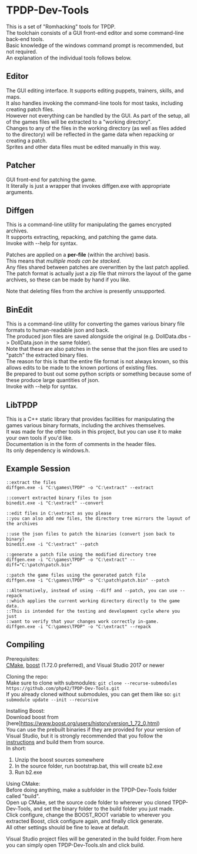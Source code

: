 # TPDP-Dev-Tools
This is a set of "Romhacking" tools for TPDP.  
The toolchain consists of a GUI front-end editor and some command-line back-end tools.  
Basic knowledge of the windows command prompt is recommended, but not required.  
An explanation of the individual tools follows below.

## Editor
The GUI editing interface. It supports editing puppets, trainers, skills, and maps.  
It also handles invoking the command-line tools for most tasks, including creating patch files.  
However not everything can be handled by the GUI. As part of the setup, all of the games files will be extracted to a "working directory".  
Changes to any of the files in the working directory (as well as files added to the directory) will be reflected in the game data when repacking or creating a patch.  
Sprites and other data files must be edited manually in this way.

## Patcher
GUI front-end for patching the game.  
It literally is just a wrapper that invokes diffgen.exe with appropriate arguments.  

## Diffgen
This is a command-line utility for manipulating the games encrypted archives.  
It supports extracting, repacking, and patching the game data.  
Invoke with --help for syntax.

Patches are applied on a **per-file** (within the archive) basis.  
This means that *multiple mods can be stacked*.  
Any files shared between patches are overwritten by the last patch applied.  
The patch format is actually just a zip file that mirrors the layout of the game archives, so these can be made by hand if you like.

Note that deleting files from the archive is presently unsupported.

## BinEdit
This is a command-line utility for converting the games various binary file formats to human-readable json and back.  
The produced json files are saved alongside the original (e.g. DollData.dbs -> DollData.json in the same folder).  
Note that these are also patches in the sense that the json files are used to "patch" the extracted binary files.  
The reason for this is that the entire file format is not always known, so this allows edits to be made to the known portions of existing files.  
Be prepared to bust out some python scripts or something because some of these produce large quantities of json.  
Invoke with --help for syntax.

## LibTPDP
This is a C++ static library that provides facilities for manipulating the games various binary formats, including the archives themselves.  
It was made for the other tools in this project, but you can use it to make your own tools if you'd like.  
Documentation is in the form of comments in the header files.  
Its only dependency is windows.h.

## Example Session
```batch
::extract the files
diffgen.exe -i "C:\games\TPDP" -o "C:\extract" --extract

::convert extracted binary files to json
binedit.exe -i "C:\extract" --convert

::edit files in C:\extract as you please
::you can also add new files, the directory tree mirrors the layout of the archives

::use the json files to patch the binaries (convert json back to binary)
binedit.exe -i "C:\extract" --patch

::generate a patch file using the modified directory tree
diffgen.exe -i "C:\games\TPDP" -o "C:\extract" --diff="C:\patch\patch.bin"

::patch the game files using the generated patch file
diffgen.exe -i "C:\games\TPDP" -o "C:\patch\patch.bin" --patch

::Alternatively, instead of using --diff and --patch, you can use --repack
::which applies the current working directory directly to the game data.
::This is intended for the testing and development cycle where you just
::want to verify that your changes work correctly in-game.
diffgen.exe -i "C:\games\TPDP" -o "C:\extract" --repack
```


## Compiling
Prerequisites:  
[CMake](https://cmake.org/), [boost](https://www.boost.org/) (1.72.0 preferred), and Visual Studio 2017 or newer

Cloning the repo:  
Make sure to clone with submodules: `git clone --recurse-submodules https://github.com/php42/TPDP-Dev-Tools.git`  
If you already cloned without submodules, you can get them like so: `git submodule update --init --recursive`

Installing Boost:  
Download boost from [here]https://www.boost.org/users/history/version_1_72_0.html)  
You can use the prebuilt binaries if they are provided for your version of Visual Studio, but it is strongly recommended that you follow
the [instructions](https://www.boost.org/doc/libs/1_72_0/more/getting_started/windows.html) and build them from source.  
In short:  
1. Unzip the boost sources somewhere
2. In the source folder, run bootstrap.bat, this will create b2.exe
3. Run b2.exe

Using CMake:  
Before doing anything, make a subfolder in the TPDP-Dev-Tools folder called "build".  
Open up CMake, set the source code folder to wherever you cloned TPDP-Dev-Tools, and set the binary folder to the build folder you just made.  
Click configure, change the BOOST_ROOT variable to wherever you extracted Boost, click configure again, and finally click generate.  
All other settings should be fine to leave at default.

Visual Studio project files will be generated in the build folder. From here you can simply open TPDP-Dev-Tools.sln and click build.
